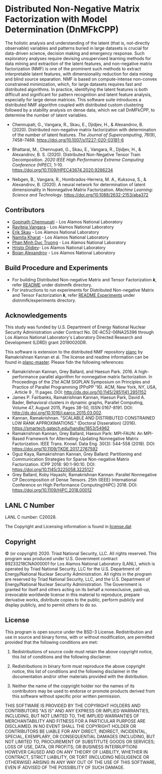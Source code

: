 # Distributed Non-Negative Matrix Factorization with Model Determination (DnMFkCPP)

The holistic analysis and understanding of the latent (that is, not-directly observable) variables and patterns buried in large datasets is crucial for data-driven science, decision making and emergency response. Such exploratory analyses require devising unsupervised learning methods for data mining and extraction of the latent features, and non-negative matrix factorization (NMF) is one of the prominent such methods to extract interpretable latent features, with dimensionality reduction for data mining and blind source separation. NMF is based on compute-intense non-convex constrained minimization, which, for large datasets requires fast and distributed algorithms. In practice, identifying the latent features is both difficult and significant for pattern recognition and latent feature analysis, especially for large dense matrices. This software suite introduces a distributed NMF algorithm coupled with distributed custom clustering followed by a stability analysis on dense data, which we call DnMFkCPP, to determine the number of latent variables. 



-  <div class="csl-entry">Chennupati, G., Vangara, R., Skau, E., Djidjev, H., &amp; Alexandrov, B. (2020). Distributed non-negative matrix factorization with determination of the number of latent features. <i>The Journal of Supercomputing</i>, <i>76</i>(9), 7458–7488. <a href="https://doi.org/10.1007/s11227-020-03181-6">https://doi.org/10.1007/s11227-020-03181-6</a></div>
  <span class="Z3988" title="url_ver=Z39.88-2004&amp;ctx_ver=Z39.88-2004&amp;rfr_id=info%3Asid%2Fzotero.org%3A2&amp;rft_id=info%3Adoi%2F10.1007%2Fs11227-020-03181-6&amp;rft_val_fmt=info%3Aofi%2Ffmt%3Akev%3Amtx%3Ajournal&amp;rft.genre=article&amp;rft.atitle=Distributed%20non-negative%20matrix%20factorization%20with%20determination%20of%20the%20number%20of%20latent%20features&amp;rft.jtitle=The%20Journal%20of%20Supercomputing&amp;rft.stitle=J%20Supercomput&amp;rft.volume=76&amp;rft.issue=9&amp;rft.aufirst=Gopinath&amp;rft.aulast=Chennupati&amp;rft.au=Gopinath%20Chennupati&amp;rft.au=Raviteja%20Vangara&amp;rft.au=Erik%20Skau&amp;rft.au=Hristo%20Djidjev&amp;rft.au=Boian%20Alexandrov&amp;rft.date=2020-09&amp;rft.pages=7458-7488&amp;rft.spage=7458&amp;rft.epage=7488&amp;rft.issn=0920-8542%2C%201573-0484&amp;rft.language=en"></span>
-  <div class="csl-entry">Bhattarai, M., Chennupati, G., Skau, E., Vangara, R., Djidjev, H., &amp; Alexandrov, B. S. (2020). Distributed Non-Negative Tensor Train Decomposition. <i>2020 IEEE High Performance Extreme Computing Conference (HPEC)</i>, 1–10. <a href="https://doi.org/10.1109/HPEC43674.2020.9286234">https://doi.org/10.1109/HPEC43674.2020.9286234</a></div>
  <span class="Z3988" title="url_ver=Z39.88-2004&amp;ctx_ver=Z39.88-2004&amp;rfr_id=info%3Asid%2Fzotero.org%3A2&amp;rft_id=info%3Adoi%2F10.1109%2FHPEC43674.2020.9286234&amp;rft_id=urn%3Aisbn%3A978-1-72819-219-2&amp;rft_val_fmt=info%3Aofi%2Ffmt%3Akev%3Amtx%3Abook&amp;rft.genre=proceeding&amp;rft.atitle=Distributed%20Non-Negative%20Tensor%20Train%20Decomposition&amp;rft.btitle=2020%20IEEE%20High%20Performance%20Extreme%20Computing%20Conference%20(HPEC)&amp;rft.place=Waltham%2C%20MA%2C%20USA&amp;rft.publisher=IEEE&amp;rft.aufirst=Manish&amp;rft.aulast=Bhattarai&amp;rft.au=Manish%20Bhattarai&amp;rft.au=Gopinath%20Chennupati&amp;rft.au=Erik%20Skau&amp;rft.au=Raviteja%20Vangara&amp;rft.au=Hristo%20Djidjev&amp;rft.au=Boian%20S.%20Alexandrov&amp;rft.date=2020-09-22&amp;rft.pages=1-10&amp;rft.spage=1&amp;rft.epage=10&amp;rft.isbn=978-1-72819-219-2&amp;rft.language=en"></span>
- <div class="csl-entry">Nebgen, B., Vangara, R., Hombrados-Herrera, M. A., Kuksova, S., &amp; Alexandrov, B. (2020). A neural network for determination of latent dimensionality in Nonnegative Matrix Factorization. <i>Machine Learning: Science and Technology</i>. <a href="https://doi.org/10.1088/2632-2153/aba372">https://doi.org/10.1088/2632-2153/aba372</a></div>
  <span class="Z3988" title="url_ver=Z39.88-2004&amp;ctx_ver=Z39.88-2004&amp;rfr_id=info%3Asid%2Fzotero.org%3A2&amp;rft_id=info%3Adoi%2F10.1088%2F2632-2153%2Faba372&amp;rft_val_fmt=info%3Aofi%2Ffmt%3Akev%3Amtx%3Ajournal&amp;rft.genre=article&amp;rft.atitle=A%20neural%20network%20for%20determination%20of%20latent%20dimensionality%20in%20Nonnegative%20Matrix%20Factorization&amp;rft.jtitle=Machine%20Learning%3A%20Science%20and%20Technology&amp;rft.stitle=Mach.%20Learn.%3A%20Sci.%20Technol.&amp;rft.aufirst=Benjamin&amp;rft.aulast=Nebgen&amp;rft.au=Benjamin%20Nebgen&amp;rft.au=Raviteja%20Vangara&amp;rft.au=Miguel%20A.%20Hombrados-Herrera&amp;rft.au=Svetlana%20Kuksova&amp;rft.au=Boian%20Alexandrov&amp;rft.date=2020-07-07&amp;rft.issn=2632-2153&amp;rft.language=en"></span>
  


## Contributors

* [Gopinath  Chennupati](mailto:gchennupati@lanl.gov) - Los Alamos National Laboratory
* [Raviteja Vangara](mailto:rvangara@lanl.gov) - Los Alamos National Laboratory
* [Erik Skau](mailto:ewskau@lanl.gov) - Los Alamos National Laboratory
* [Namita Kharat](mailto:namita@lanl.gov) - Los Alamos National Laboratory
* [Phan Minh Duc Truong](mailto:dptruong@lanl.gov) - Los Alamos National Laboratory
* [Hristo Djidjev](mailto:djidjev@lanl.gov)- Los Alamos National Laboratory
* [Boian Alexandrov](mailto:boian@lanl.gov) - Los Alamos National Laboratory

## Build Procedure and Experiments

* For building Distributed Non-negative Matrix and Tensor Factorization **_k_**,  refer [README](distnmfk/README.md) under distnmfk directory. 
* For instructions to run experiments for Distributed Non-negative Matrix and Tensor Factorization **_k_**,  refer [README Experiments](distnmfk/experiments/README_EXPS.md) under distnmfk/experiments directory.

## Acknowledgements
This study was funded by U.S. Department of Energy National Nuclear Security Administration under Contract No. DE-AC52-06NA25396 through Los Alamos National Laboratory's Laboratory Directed Research and Development (LDRD) grant 20190020DR.

This software is extension to the distributed NMF repository [planc](https://github.com/ramkikannan/planc) by Ramakrishnan Kannan et al. The license and readme information can be found in [planc-master](planc-master/). Please fidn the following references:

* Ramakrishnan Kannan, Grey Ballard, and Haesun Park. 2016. A high-performance parallel algorithm for nonnegative matrix factorization. In Proceedings of the 21st ACM SIGPLAN Symposium on Principles and Practice of Parallel Programming (PPoPP '16). ACM, New York, NY, USA, , Article 9 , 11 pages. DOI: http://dx.doi.org/10.1145/2851141.2851152
* James P. Fairbanks, Ramakrishnan Kannan, Haesun Park, David A. Bader, Behavioral clusters in dynamic graphs, Parallel Computing, Volume 47, August 2015, Pages 38-50, ISSN 0167-8191. DOI: http://dx.doi.org/10.1016/j.parco.2015.03.002.
* Kannan, Ramakrishnan. "SCALABLE AND DISTRIBUTED CONSTRAINED LOW RANK APPROXIMATIONS." (Doctoral Disseration) (2016). https://smartech.gatech.edu/handle/1853/54962
* Ramakrishnan Kannan, Grey Ballard, Haesun Park: MPI-FAUN: An MPI-Based Framework for Alternating-Updating Nonnegative Matrix Factorization. IEEE Trans. Knowl. Data Eng. 30(3): 544-558 (2018). DOI: https://doi.org/10.1109/TKDE.2017.2767592
* Oguz Kaya, Ramakrishnan Kannan, Grey Ballard: Partitioning and Communication Strategies for Sparse Non-negative Matrix Factorization. ICPP 2018: 90:1-90:10. DOI: https://doi.org/10.1145/3225058.3225127
* Grey Ballard, Koby Hayashi, Ramakrishnan Kannan: Parallel Nonnegative CP Decomposition of Dense Tensors. 25th {IEEE} International Conference on High Performance Computing(HiPC) 2018. DOI: https://doi.org/10.1109/HiPC.2018.00012



## LANL C Number
LANL C number: C20028.
 
The Copyright and Licensing information is found in [license.dat](license.dat)
## Copyright
© (or copyright) 2020. Triad National Security, LLC. All rights reserved.
This program was produced under U.S. Government contract 89233218CNA000001 for Los Alamos National Laboratory (LANL), which is operated by Triad National Security, LLC for the U.S. 
Department of Energy/National Nuclear Security Administration. All rights in the program are reserved by Triad National Security, LLC, and the U.S. Department of Energy/National Nuclear Security Administration. The Government is granted for itself and others acting on its behalf a nonexclusive, paid-up, irrevocable worldwide license in this material to reproduce, prepare derivative works, distribute copies to the public, perform publicly and display publicly, and to permit others to do so.
## License
This program is open source under the BSD-3 License.
Redistribution and use in source and binary forms, with or without modification, are permitted provided that the following conditions are met:
1. Redistributions of source code must retain the above copyright notice, this list of conditions and the following disclaimer.
 
2. Redistributions in binary form must reproduce the above copyright notice, this list of conditions and the following disclaimer in the documentation and/or other materials provided with the distribution.
 
3. Neither the name of the copyright holder nor the names of its contributors may be used to endorse or promote products derived from this software without specific prior written permission.

THIS SOFTWARE IS PROVIDED BY THE COPYRIGHT HOLDERS AND CONTRIBUTORS "AS IS" AND ANY EXPRESS OR IMPLIED WARRANTIES, INCLUDING, BUT NOT LIMITED TO, THE IMPLIED WARRANTIES OF MERCHANTABILITY AND FITNESS FOR A PARTICULAR PURPOSE ARE DISCLAIMED. IN NO EVENT SHALL THE COPYRIGHT HOLDER OR CONTRIBUTORS BE LIABLE FOR ANY DIRECT, INDIRECT, INCIDENTAL, SPECIAL, EXEMPLARY, OR CONSEQUENTIAL DAMAGES (INCLUDING, BUT NOT LIMITED TO, PROCUREMENT OF SUBSTITUTE GOODS OR SERVICES; LOSS OF USE, DATA, OR PROFITS; OR BUSINESS INTERRUPTION) HOWEVER CAUSED AND ON ANY THEORY OF LIABILITY, WHETHER IN CONTRACT, STRICT LIABILITY, OR TORT (INCLUDING NEGLIGENCE OR OTHERWISE) ARISING IN ANY WAY OUT OF THE USE OF THIS SOFTWARE, EVEN IF ADVISED OF THE POSSIBILITY OF SUCH DAMAGE.
